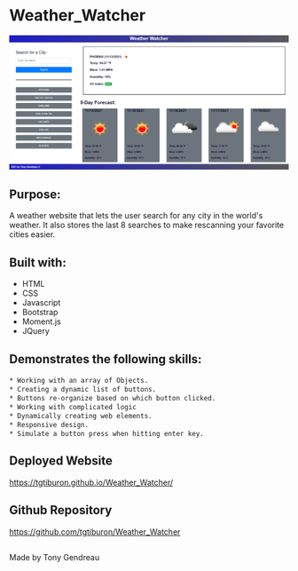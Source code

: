 # Weather_Watcher


<img src="./assets/images/Weather_Watcher.PNG"
     alt="The user interface of Weather Watcher."
      />




## Purpose:
A weather website that lets the user search for any city in the world's weather.  It also stores the last 8 searches to make rescanning your favorite cities easier. 


## Built with:
* HTML
* CSS
* Javascript
* Bootstrap
* Moment.js
* JQuery



## Demonstrates the following skills:

    * Working with an array of Objects.
    * Creating a dynamic list of buttons.
    * Buttons re-organize based on which button clicked.
    * Working with complicated logic
    * Dynamically creating web elements.
    * Responsive design.
    * Simulate a button press when hitting enter key.




## Deployed Website
https://tgtiburon.github.io/Weather_Watcher/

## Github Repository
https://github.com/tgtiburon/Weather_Watcher


##

Made by Tony Gendreau

